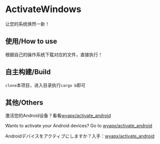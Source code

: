 # ActivateWindows
让您的系统焕然一新！

## 使用/How to use
根据自己的操作系统下载对应的文件，直接执行！

## 自主构建/Build
`clone`本项目，进入目录执行`cargo b`即可

## 其他/Others
激活您的Android设备？看看[wyapx/activate_android](https://github.com/wyapx/activate_android)

Wants to activate your Android devices? Go to [wyapx/activate_android](https://github.com/wyapx/activate_android)

Androidデバイスをアクティブにしますか？入手：[wyapx/activate_android](https://github.com/wyapx/activate_android)
